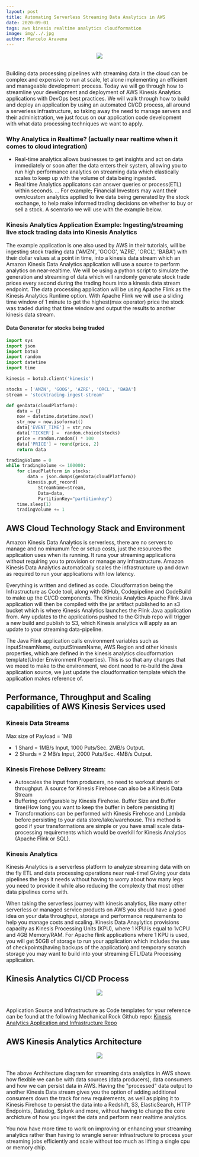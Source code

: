 ```yaml
---
layout: post
title: Automating Serverless Streaming Data Analytics in AWS
date: 2020-09-01
tags: aws kinesis realtime analytics cloudformation
image: img/../.jpg
author: Marcelo Aravena
---
```

<center><img src="/img/kinesis-analytics/realize-real-time-analytics.jpg" /></center><br/>

Building data processing pipelines with streaming data in the cloud can be complex and expensive to run at scale, let alone implementing an efficient and manageable development process.  Today we will go through how to streamline your development and deployment of AWS Kinesis Analytics applications with DevOps best practices.  We will walk through how to build and deploy an application by using an automated CI/CD process, all around a serverless infrastructure, so taking away the need to manage servers and their administration, we just focus on our application code development with what data processing techniques we want to apply. 

### Why Analytics in Realtime? (actually near realtime when it comes to cloud integration)
- Real-time analytics allows businesses to get insights and act on data immediately or soon after the data enters their system, allowing you to run high performance analytics on streaming data which elastically scales to keep up with the volume of data being ingested. 
- Real time Analytics applicatons can answer queries or process(ETL) within seconds. ... For example; Financial Investors may want their own/custom analytics applied to live data being generated by the stock exchange, to help make informed trading decisions on whether to buy or sell a stock.  A scenrario we will use with the example below. 

### Kinesis Analytics Application Example: Ingesting/streaming live stock trading data into Kinesis Analytics 
The example application is one also used by AWS in their tutorials, will be ingesting stock trading data ('AMZN', 'GOOG', 'AZRE', 'ORCL', 'BABA') with their dollar values at a point in time, into a kinesis data stream which an Amazon Kinesis Data Analytics application will use a source to perform analytics on near-realtime.  We will be using a python script to simulate the generation and streaming of data which will randomly generate stock trade prices every second during the trading hours into a kinesis data stream endpoint.  The data processing application will be using Apache Flink as the Kinesis Analytics Runtime option.  With Apache Flink we will use a sliding time window of 1 minute to get the highest(max operator) price the stock was traded during that time window and output the results to another kinesis data stream.

#### Data Generator for stocks being traded
``` python
import sys
import json
import boto3
import random
import datetime
import time

kinesis = boto3.client('kinesis')

stocks = ['AMZN', 'GOOG', 'AZRE', 'ORCL', 'BABA']
stream = 'stocktrading-ingest-stream'

def genData(cloudPlatform):
    data = {}
    now = datetime.datetime.now()
    str_now = now.isoformat()
    data['EVENT_TIME'] = str_now
    data['TICKER'] =  random.choice(stocks)
    price = random.random() * 100
    data['PRICE'] = round(price, 2)
    return data

tradingVolume = 0
while tradingVolume <= 100000:
    for cloudPlatform in stocks:
        data = json.dumps(genData(cloudPlatform))
        kinesis.put_record(
            StreamName=stream,
            Data=data,
            PartitionKey="partitionkey")
    time.sleep(1)
    tradingVolume += 1
```

## AWS Cloud Technology Stack and Environment
Amazon Kinesis Data Analytics is serverless, there are no servers to manage and no minumum fee or setup costs, just the resources the application uses when its running. It runs your streaming applications without requiring you to provision or manage any infrastructure. Amazon Kinesis Data Analytics automatically scales the infrastructure up and down as required to run your applications with low latency.

Everything is written and defined as code. Cloudformation being the Infrastructure as Code tool, along with GitHub, Codepipeline and CodeBuild to make up the CI/CD components.  The Kinesis Analytics Apache Flink Java application will then be compiled with the jar artifact published to an s3 bucket which is where Kinesis Analytics launches the Flink Java application from. Any updates to the applications pushed to the Github repo will trigger a new build and publish to S3, which Kinesis analytics will apply as an update to your streaming data-pipeline. 

The Java Flink application calls environment variables such as inputStreamName, outputStreamName, AWS Region and other kinesis properties, which are defined in the kinesis analytics cloudformation template(Under Environment Properties).  This is so that any changes that we meed to make to the environment, we dont need to re-build the Java application source, we just update the cloudformation template which the application makes reference of. 

## Performance, Throughput and Scaling capabilities of AWS Kinesis Services used
### Kinesis Data Streams 
Max size of Payload = 1MB
- 1 Shard = 1MB/s Input, 1000 Puts/Sec. 2MB/s Output.
- 2 Shards = 2 MB/s Input, 2000 Puts/Sec. 4MB/s Output.

### Kinesis Firehose Delivery Stream:
- Autoscales the input from producers, no need to workout shards or throughput. A source for Kinesis Firehose can also be a Kinesis Data Stream
- Buffering configurable by Kinesis Firehose.  Buffer Size and Buffer time(How long you want to keep the buffer in before persisting it)
- Transformations can be performed with Kinesis Firehose and Lambda before persisting to your data store/lake/warehouse. This method is good if your transformations are simple or you have small scale data-processing requirements which would be overkill for Kinesis Analytics (Apache Flink or SQL).

### Kinesis Analytics
Kinesis Analytics is a serverless platform to analyze streaming data with on the fly ETL and data processing operations near real-time! Giving your data pipelines the legs it needs without having to worry about how many legs you need to provide it while also reducing the complexity that most other data pipelines come with. 

When taking the serverless journey with kinesis analytics, like many other serverless or managed service products on AWS you should have a good idea on your data throughput, storage and performance requirements to help you manage costs and scaling.  Kinesis Data Anaylytics provisions capacity as Kinesis Processing Units (KPU), where 1 KPU is equal to 1vCPU and 4GB Memory/RAM. For Apache flink applications where 1 KPU is used, you will get 50GB of storage to run your application which includes the use of checkpoints(having backups of the application) and temporary scratch storage you may want to build into your streaming ETL/Data Processing application.

## Kinesis Analytics CI/CD Process
<center><img src="/img/kinesis-analytics/KinesisAnalytics-CICD.png" /></center><br/>

Application Source and Infrastructure as Code templates for your reference can be found at the following Mechanical Rock Github repo: [Kinesis Analytics Application and Infrastructure Repo](https://github.com/MechanicalRock/kinesis-analytics)


## AWS Kinesis Analytics Architecture

<center><img src="/img/kinesis-analytics/KinesisAnalyticsArch.png" /></center><br/>

The above Architecture diagram for streaming data analytics in AWS shows how flexible we can be with data sources (data producers), data consumers and how we can persist data in AWS.  Having the "processed" data output to another Kinesis Data stream gives you the option of adding additional consumers down the track for new requirements, as well as piping it to Kinesis Firehose to persist the data into a Redshift, S3, ElasticSearch, HTTP Endpoints, Datadog, Splunk and more, without having to change the core archicture of how you ingest the data and perform near realtime analytics. 

You now have more time to work on improving or enhancing your streaming analytics rather than having to wrangle server infrastructure to process your streaming jobs efficiently and scale without too much as lifting a single cpu or memory chip. 

